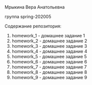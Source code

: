 Мрыкина Вера Анатольевна

группа spring-202005

Содержание репозитория:
1. homework_1 - домашнее задание 1
2. homework_2 - домашнее задание 2
3. homework_3 - домашнее задание 3
4. homework_4 - домашнее задание 4
5. homework_5 - домашнее задание 5
6. homework_6 - домашнее задание 6
7. homework_7 - домашнее задание 7
8. homework_8 - домашнее задание 8
9. homework_9 - домашнее задание 9
